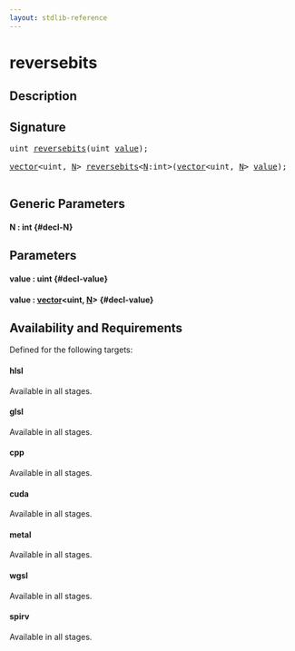 ```yaml
---
layout: stdlib-reference
---
```


# reversebits

## Description





## Signature 

<pre>
uint <a href="/stdlib-reference/global-decls/reversebits">reversebits</a>(uint <a href="/stdlib-reference/global-decls/reversebits#decl-value" class="code_param">value</a>);

<a href="/stdlib-reference/types/vector/index">vector</a>&lt;uint, <a href="/stdlib-reference/types/vector/index#decl-N" class="code_var">N</a>&gt; <a href="/stdlib-reference/global-decls/reversebits">reversebits</a>&lt;<a href="/stdlib-reference/global-decls/reversebits#decl-N" class="code_var">N</a>:int&gt;(<a href="/stdlib-reference/types/vector/index">vector</a>&lt;uint, <a href="/stdlib-reference/types/vector/index#decl-N" class="code_var">N</a>&gt; <a href="/stdlib-reference/global-decls/reversebits#decl-value" class="code_param">value</a>);

</pre>

## Generic Parameters

#### N  : int {#decl-N}

## Parameters

#### value  : uint {#decl-value}
#### value  : [vector](/stdlib-reference/types/vector/index)\<uint, [N](/stdlib-reference/types/vector/index#decl-N)\> {#decl-value}

## Availability and Requirements

Defined for the following targets:

#### hlsl
Available in all stages.

#### glsl
Available in all stages.

#### cpp
Available in all stages.

#### cuda
Available in all stages.

#### metal
Available in all stages.

#### wgsl
Available in all stages.

#### spirv
Available in all stages.



